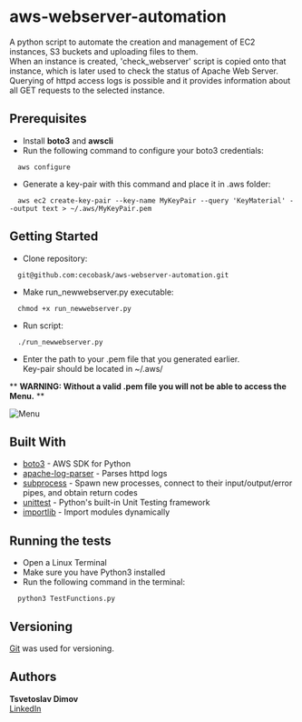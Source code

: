 # aws-webserver-automation

A python script to automate the creation and management of EC2 instances, S3 buckets and uploading files to them.  
When an instance is created, 'check_webserver' script is copied onto that instance, which is later used to check the status of Apache Web Server.  
Querying of httpd access logs is possible and it provides information about all GET requests to the selected instance.

## Prerequisites

* Install **boto3** and **awscli**
* Run the following command to configure your boto3 credentials:
```console
  aws configure
```
* Generate a key-pair with this command and place it in .aws folder:
```console
  aws ec2 create-key-pair --key-name MyKeyPair --query 'KeyMaterial' --output text > ~/.aws/MyKeyPair.pem
```

## Getting Started

* Clone repository:
    
```console
  git@github.com:cecobask/aws-webserver-automation.git
```

* Make run_newwebserver.py executable:

```console
  chmod +x run_newwebserver.py
```

* Run script:
```console
  ./run_newwebserver.py
```

* Enter the path to your .pem file that you generated earlier.  
Key-pair should be located in ~/.aws/  

** **WARNING: Without a valid .pem file you will not be able to access the Menu.** **

![Menu](https://images2.imgbox.com/2f/04/h71dcXk2_o.jpg)

## Built With

* [boto3](https://boto3.amazonaws.com/v1/documentation/api/latest/index.html) - AWS SDK for Python
* [apache-log-parser](https://github.com/rory/apache-log-parser) - Parses httpd logs
* [subprocess](https://docs.python.org/3/library/subprocess.html) - Spawn new processes, connect to their input/output/error pipes, and obtain return codes
* [unittest](https://docs.python.org/3/library/unittest.html) - Python's built-in Unit Testing framework
* [importlib](https://docs.python.org/3/library/importlib.html) - Import modules dynamically

## Running the tests

* Open a Linux Terminal
* Make sure you have Python3 installed
* Run the following command in the terminal:
```console
  python3 TestFunctions.py 
```

## Versioning

[Git](https://git-scm.com/) was used for versioning.



## Authors

 **Tsvetoslav Dimov**  
 [LinkedIn](https://www.linkedin.com/in/cecobask/)